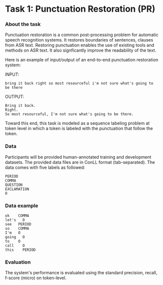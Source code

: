 # Task 1: Punctuation Restoration (PR)

### About the task
Punctuation restoration is a common post-processing problem for automatic speech recognition systems. It restores boundaries of sentences, clauses from ASR text. Restoring punctuation enables the use of existing tools and methods on ASR text. It also signficantly improve the readability of the text. 

Here is an example of input/output of an end-to-end punctuation restoration system:

INPUT:
```
bring it back right so most resourceful i'm not sure what's going to be there
```
OUTPUT:
```
Bring it back.
Right.
So most resourceful, I'm not sure what's going to be there.
```

Toward this end, this task is modeled as a sequence labeling problem at token level in which a token is labeled with the punctuation that follow the token.

### Data

Participants will be provided human-annotated training and development datasets.
The provided data files are in ConLL format (tab-separated). 
The data comes with five labels as followed:

```
PERIOD
COMMA
QUESTION
EXCLAMATION
O
```

### Data example
```
ok	  COMMA
let's	O
see	  PERIOD
so	  COMMA
I'm	  O
going	O
to	  O
call	O
this	PERIOD
```

### Evaluation

The system's performance is evaluated using the standard precision, recall, f-score (micro) on token-level.


